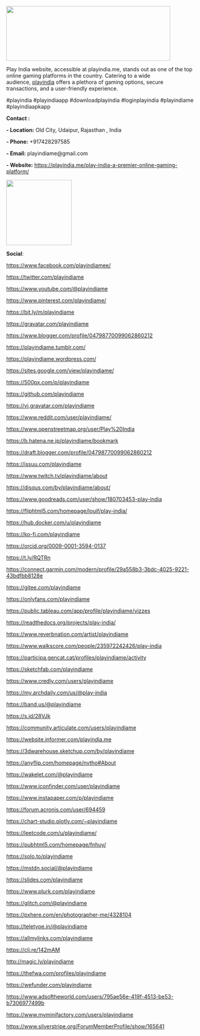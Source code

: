 <p><img src="https://scontent.fdad3-1.fna.fbcdn.net/v/t39.30808-6/454285985_122107359734447325_8410948589919627362_n.jpg?_nc_cat=108&amp;ccb=1-7&amp;_nc_sid=cc71e4&amp;_nc_ohc=mxLMFH3GjZcQ7kNvgGm1lwJ&amp;_nc_ht=scontent.fdad3-1.fna&amp;oh=00_AYBcZL6l3Qk1RlBKLwprs8_iDRKuKZtFWW2kOZ5sbjMKpA&amp;oe=66B769B5" alt="" width="435" height="145" /></p>
<p dir="ltr">Play India website, accessible at playindia.me, stands out as one of the top online gaming platforms in the country. Catering to a wide audience,&nbsp;<a href="https://playindia.me/play-india-a-premier-online-gaming-platform/">playindia</a>&nbsp;offers a plethora of gaming options, secure transactions, and a user-friendly experience.</p>
<p dir="ltr">#playindia #playindiaapp #downloadplayindia #loginplayindia #playindiame #playindiaapkapp</p>
<p dir="ltr"><strong>Contact :</strong></p>
<p dir="ltr"><strong>- Location:</strong>&nbsp;Old City, Udaipur, Rajasthan , India&nbsp;</p>
<p dir="ltr"><strong>- Phone:</strong>&nbsp;+917428297585</p>
<p dir="ltr"><strong>- Email:</strong>&nbsp;playindiame@gmail.com</p>
<p dir="ltr"><strong>- Website:</strong>&nbsp;<a href="https://playindia.me/play-india-a-premier-online-gaming-platform/">https://playindia.me/play-india-a-premier-online-gaming-platform/</a></p>
<p dir="ltr"><img src="https://scontent.fdad3-1.fna.fbcdn.net/v/t39.30808-6/454263204_122107359674447325_4019537295174693955_n.jpg?_nc_cat=103&amp;ccb=1-7&amp;_nc_sid=6ee11a&amp;_nc_ohc=Q39vez10WDoQ7kNvgGbRBPR&amp;_nc_ht=scontent.fdad3-1.fna&amp;oh=00_AYCXUujOoNAt4Zt2FoRfbDue8K7RXY8JyDBv2YzM_zJvlA&amp;oe=66B77975" alt="" width="173" height="173" /></p>
<p dir="ltr"><strong>Social</strong>:</p>
<p dir="ltr"><a href="https://www.facebook.com/playindiamee/">https://www.facebook.com/playindiamee/</a></p>
<p dir="ltr"><a href="https://twitter.com/playindiame">https://twitter.com/playindiame</a></p>
<p dir="ltr"><a href="https://www.youtube.com/@playindiame">https://www.youtube.com/@playindiame</a></p>
<p dir="ltr"><a href="https://www.pinterest.com/playindiame/">https://www.pinterest.com/playindiame/</a></p>
<p dir="ltr"><a href="https://bit.ly/m/playindiame">https://bit.ly/m/playindiame</a></p>
<p dir="ltr"><a href="https://gravatar.com/playindiame">https://gravatar.com/playindiame</a></p>
<p dir="ltr"><a href="https://www.blogger.com/profile/04798770099062860212">https://www.blogger.com/profile/04798770099062860212</a></p>
<p dir="ltr"><a href="https://playindiame.tumblr.com/">https://playindiame.tumblr.com/</a></p>
<p dir="ltr"><a href="https://playindiame.wordpress.com/">https://playindiame.wordpress.com/</a></p>
<p dir="ltr"><a href="https://sites.google.com/view/playindiame/">https://sites.google.com/view/playindiame/</a></p>
<p dir="ltr"><a href="https://500px.com/p/playindiame">https://500px.com/p/playindiame</a></p>
<p dir="ltr"><a href="https://github.com/playindiame">https://github.com/playindiame</a></p>
<p dir="ltr"><a href="https://vi.gravatar.com/playindiame">https://vi.gravatar.com/playindiame</a></p>
<p dir="ltr"><a href="https://www.reddit.com/user/playindiame/">https://www.reddit.com/user/playindiame/</a></p>
<p dir="ltr"><a href="https://www.openstreetmap.org/user/Play%20India">https://www.openstreetmap.org/user/Play%20India</a></p>
<p dir="ltr"><a href="https://b.hatena.ne.jp/playindiame/bookmark">https://b.hatena.ne.jp/playindiame/bookmark</a></p>
<p dir="ltr"><a href="https://draft.blogger.com/profile/04798770099062860212">https://draft.blogger.com/profile/04798770099062860212</a></p>
<p dir="ltr"><a href="https://issuu.com/playindiame">https://issuu.com/playindiame</a></p>
<p dir="ltr"><a href="https://www.twitch.tv/playindiame/about">https://www.twitch.tv/playindiame/about</a></p>
<p dir="ltr"><a href="https://disqus.com/by/playindiame/about/">https://disqus.com/by/playindiame/about/</a></p>
<p dir="ltr"><a href="https://www.goodreads.com/user/show/180703453-play-india">https://www.goodreads.com/user/show/180703453-play-india</a></p>
<p dir="ltr"><a href="https://fliphtml5.com/homepage/louif/play-india/">https://fliphtml5.com/homepage/louif/play-india/</a></p>
<p dir="ltr"><a href="https://hub.docker.com/u/playindiame">https://hub.docker.com/u/playindiame</a></p>
<p dir="ltr"><a href="https://ko-fi.com/playindiame">https://ko-fi.com/playindiame</a></p>
<p dir="ltr"><a href="https://orcid.org/0009-0001-3594-0137">https://orcid.org/0009-0001-3594-0137</a></p>
<p dir="ltr"><a href="https://t.ly/RQTRn">https://t.ly/RQTRn</a></p>
<p dir="ltr"><a href="https://connect.garmin.com/modern/profile/29a558b3-3bdc-4025-9221-43bdfbb8128e">https://connect.garmin.com/modern/profile/29a558b3-3bdc-4025-9221-43bdfbb8128e</a></p>
<p dir="ltr"><a href="https://gitee.com/playindiame">https://gitee.com/playindiame</a></p>
<p dir="ltr"><a href="https://onlyfans.com/playindiame">https://onlyfans.com/playindiame</a></p>
<p dir="ltr"><a href="https://public.tableau.com/app/profile/playindiame/vizzes">https://public.tableau.com/app/profile/playindiame/vizzes</a></p>
<p dir="ltr"><a href="https://readthedocs.org/projects/play-india/">https://readthedocs.org/projects/play-india/</a></p>
<p dir="ltr"><a href="https://www.reverbnation.com/artist/playindiame">https://www.reverbnation.com/artist/playindiame</a></p>
<p dir="ltr"><a href="https://www.walkscore.com/people/235972242426/play-india">https://www.walkscore.com/people/235972242426/play-india</a></p>
<p dir="ltr"><a href="https://participa.gencat.cat/profiles/playindiame/activity">https://participa.gencat.cat/profiles/playindiame/activity</a></p>
<p dir="ltr"><a href="https://sketchfab.com/playindiame">https://sketchfab.com/playindiame</a></p>
<p dir="ltr"><a href="https://www.credly.com/users/playindiame">https://www.credly.com/users/playindiame</a></p>
<p dir="ltr"><a href="https://my.archdaily.com/us/@play-india">https://my.archdaily.com/us/@play-india</a></p>
<p dir="ltr"><a href="https://band.us/@playindiame">https://band.us/@playindiame</a></p>
<p dir="ltr"><a href="https://s.id/28VJk">https://s.id/28VJk</a></p>
<p dir="ltr"><a href="https://community.articulate.com/users/playindiame">https://community.articulate.com/users/playindiame</a></p>
<p dir="ltr"><a href="https://website.informer.com/playindia.me">https://website.informer.com/playindia.me</a></p>
<p dir="ltr"><a href="https://3dwarehouse.sketchup.com/by/playindiame">https://3dwarehouse.sketchup.com/by/playindiame</a></p>
<p dir="ltr"><a href="https://anyflip.com/homepage/nvtho#About">https://anyflip.com/homepage/nvtho#About</a></p>
<p dir="ltr"><a href="https://wakelet.com/@playindiame">https://wakelet.com/@playindiame</a></p>
<p dir="ltr"><a href="https://www.iconfinder.com/user/playindiame">https://www.iconfinder.com/user/playindiame</a></p>
<p dir="ltr"><a href="https://www.instapaper.com/p/playindiame">https://www.instapaper.com/p/playindiame</a></p>
<p dir="ltr"><a href="https://forum.acronis.com/user/694459">https://forum.acronis.com/user/694459</a></p>
<p dir="ltr"><a href="https://chart-studio.plotly.com/~playindiame">https://chart-studio.plotly.com/~playindiame</a></p>
<p dir="ltr"><a href="https://leetcode.com/u/playindiame/">https://leetcode.com/u/playindiame/</a></p>
<p dir="ltr"><a href="https://pubhtml5.com/homepage/fnhuy/">https://pubhtml5.com/homepage/fnhuy/</a></p>
<p dir="ltr"><a href="https://solo.to/playindiame">https://solo.to/playindiame</a></p>
<p dir="ltr"><a href="https://mstdn.social/@playindiame">https://mstdn.social/@playindiame</a></p>
<p dir="ltr"><a href="https://slides.com/playindiame">https://slides.com/playindiame</a></p>
<p dir="ltr"><a href="https://www.plurk.com/playindiame">https://www.plurk.com/playindiame</a></p>
<p dir="ltr"><a href="https://glitch.com/@playindiame">https://glitch.com/@playindiame</a></p>
<p dir="ltr"><a href="https://pxhere.com/en/photographer-me/4328104">https://pxhere.com/en/photographer-me/4328104</a></p>
<p dir="ltr"><a href="https://teletype.in/@playindiame">https://teletype.in/@playindiame</a></p>
<p dir="ltr"><a href="https://allmylinks.com/playindiame">https://allmylinks.com/playindiame</a></p>
<p dir="ltr"><a href="https://cli.re/142mAM">https://cli.re/142mAM</a></p>
<p dir="ltr"><a href="http://magic.ly/playindiame">http://magic.ly/playindiame</a></p>
<p dir="ltr"><a href="https://thefwa.com/profiles/playindiame">https://thefwa.com/profiles/playindiame</a></p>
<p dir="ltr"><a href="https://wefunder.com/playindiame">https://wefunder.com/playindiame</a></p>
<p dir="ltr"><a href="https://www.adsoftheworld.com/users/795ae56e-419f-4513-be53-b7306977499b">https://www.adsoftheworld.com/users/795ae56e-419f-4513-be53-b7306977499b</a></p>
<p dir="ltr"><a href="https://www.myminifactory.com/users/playindiame">https://www.myminifactory.com/users/playindiame</a></p>
<p dir="ltr"><a href="https://www.silverstripe.org/ForumMemberProfile/show/165641">https://www.silverstripe.org/ForumMemberProfile/show/165641</a></p>